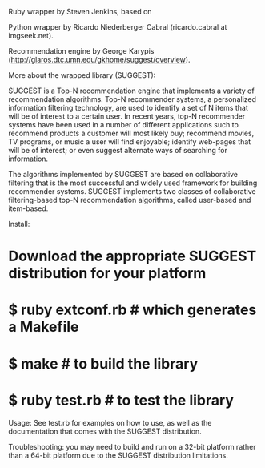 Ruby wrapper by Steven Jenkins, based on

Python wrapper by Ricardo Niederberger Cabral (ricardo.cabral at imgseek.net).

Recommendation engine by George Karypis (http://glaros.dtc.umn.edu/gkhome/suggest/overview).

More about the wrapped library (SUGGEST):

SUGGEST is a Top-N recommendation engine that implements a variety of recommendation algorithms. Top-N recommender systems, a personalized information filtering technology, are used to identify a set of N items that will be of interest to a certain user. In recent years, top-N recommender systems have been used in a number of different applications such to recommend products a customer will most likely buy; recommend movies, TV programs, or music a user will find enjoyable; identify web-pages that will be of interest; or even suggest alternate ways of searching for information.

The algorithms implemented by SUGGEST are based on collaborative filtering that is the most successful and widely used framework for building recommender systems. SUGGEST implements two classes of collaborative filtering-based top-N recommendation algorithms, called user-based and item-based.

Install:
# Download the appropriate SUGGEST distribution for your platform
# $ ruby extconf.rb # which generates a Makefile
# $ make # to build the library
# $ ruby test.rb # to test the library

Usage: See test.rb for examples on how to use, as well as the documentation
that comes with the SUGGEST distribution.

Troubleshooting: you may need to build and run on a 32-bit platform rather
than a 64-bit platform due to the SUGGEST distribution limitations.
